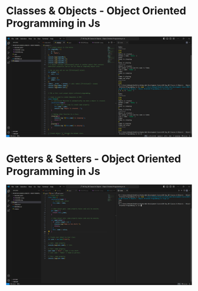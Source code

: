 # Classes & Objects - Object Oriented Programming in Js

![Alt text](README_IMGS/README.png)

# Getters & Setters - Object Oriented Programming in Js

![Alt text](README_IMGS/README-1.png)